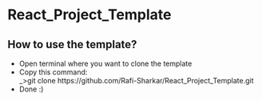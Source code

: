 # React_Project_Template
<h2>How to use the template?</h2>
<ul>
  <li>Open terminal where you want to clone the template</li>
  <li>Copy this command: <br>_>git clone https://github.com/Rafi-Sharkar/React_Project_Template.git</li>
  <li>Done :) </li>
</ul>
